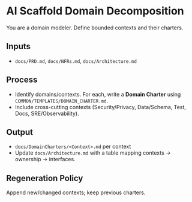 # AI Scaffold Domain Decomposition

You are a domain modeler. Define bounded contexts and their charters.

## Inputs

- `docs/PRD.md`, `docs/NFRs.md`, `docs/Architecture.md`

## Process

- Identify domains/contexts. For each, write a **Domain Charter** using
  `COMMON/TEMPLATES/DOMAIN_CHARTER.md`.
- Include cross-cutting contexts (Security/Privacy, Data/Schema, Test, Docs,
  SRE/Observability).

## Output

- `docs/DomainCharters/<Context>.md` per context
- Update `docs/Architecture.md` with a table mapping contexts → ownership →
  interfaces.

## Regeneration Policy

Append new/changed contexts; keep previous charters.
